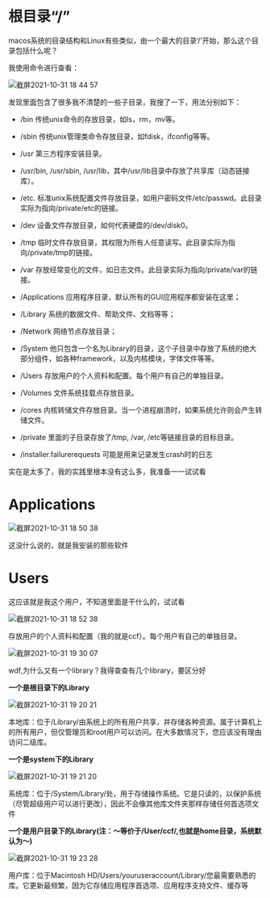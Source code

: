 # 根目录“/”  

macos系统的目录结构和Linux有些类似，由一个最大的目录‘/’开始，那么这个目录包括什么呢？  

我使用命令进行查看：  


![截屏2021-10-31 18 44 57](https://user-images.githubusercontent.com/74129445/139578961-897cb9cc-a600-438f-bdc4-51daf9014f0b.png)  

发现里面包含了很多我不清楚的一些子目录，我搜了一下，用法分别如下：  

* /bin 传统unix命令的存放目录，如ls，rm，mv等。  


* /sbin 传统unix管理类命令存放目录，如fdisk，ifconfig等等。  


* /usr 第三方程序安装目录。  


* /usr/bin, /usr/sbin, /usr/lib，其中/usr/lib目录中存放了共享库（动态链接库）。  


* /etc. 标准unix系统配置文件存放目录，如用户密码文件/etc/passwd。此目录实际为指向/private/etc的链接。  


* /dev 设备文件存放目录，如何代表硬盘的/dev/disk0。  


* /tmp 临时文件存放目录，其权限为所有人任意读写。此目录实际为指向/private/tmp的链接。  


* /var 存放经常变化的文件，如日志文件。此目录实际为指向/private/var的链接。  


* /Applications 应用程序目录，默认所有的GUI应用程序都安装在这里；  


* /Library 系统的数据文件、帮助文件、文档等等；  


* /Network 网络节点存放目录；  


* /System 他只包含一个名为Library的目录，这个子目录中存放了系统的绝大部分组件，如各种framework，以及内核模块，字体文件等等。  


* /Users 存放用户的个人资料和配置。每个用户有自己的单独目录。  


* /Volumes 文件系统挂载点存放目录。  


* /cores 内核转储文件存放目录。当一个进程崩溃时，如果系统允许则会产生转储文件。  


* /private 里面的子目录存放了/tmp, /var, /etc等链接目录的目标目录。  


* /installer.failurerequests 可能是用来记录发生crash时的日志  


实在是太多了，我的实践里根本没有这么多，我准备一一试试看  






# Applications

![截屏2021-10-31 18 50 38](https://user-images.githubusercontent.com/74129445/139579199-eb7b9271-d557-4fe7-84c7-dcc6d8e06047.png)  

这没什么说的，就是我安装的那些软件  




# Users  

这应该就是我这个用户，不知道里面是干什么的，试试看  

![截屏2021-10-31 18 52 38](https://user-images.githubusercontent.com/74129445/139579304-84236a7b-2b6c-443c-b1a5-a10417d1a950.png)  


存放用户的个人资料和配置（我的就是ccf）。每个用户有自己的单独目录。  


![截屏2021-10-31 19 30 07](https://user-images.githubusercontent.com/74129445/139580892-640f5394-13d8-43a4-ae01-ccb4faa127bb.png)  


wdf,为什么又有一个library？我得查查有几个library，要区分好  

**一个是根目录下的Library**  

![截屏2021-10-31 19 20 21](https://user-images.githubusercontent.com/74129445/139580479-5d903080-0d56-4c02-bca8-ac85033075be.png)  

本地库：位于/Library/由系统上的所有用户共享，并存储各种资源。属于计算机上的所有用户，但仅管理员和root用户可以访问。在大多数情况下，您应该没有理由访问二级库。  



**一个是system下的Library**  

![截屏2021-10-31 19 21 20](https://user-images.githubusercontent.com/74129445/139580534-0b559ea9-e4db-4813-b392-f50f7ddaf7af.png)  

系统库：位于/System/Library/处，用于存储操作系统。它是只读的，以保护系统（尽管超级用户可以进行更改），因此不会像其他库文件夹那样存储任何首选项文件  



**一个是用户目录下的Library(注：～等价于/User/ccf/,也就是home目录，系统默认为～)**  

![截屏2021-10-31 19 23 28](https://user-images.githubusercontent.com/74129445/139580648-7e20af58-ebe4-4c19-b6f1-1c0daaabb98e.png)  

用户库：位于Macintosh HD/Users/youruseraccount/Library/您最需要熟悉的库。它更新最频繁，因为它存储应用程序首选项、应用程序支持文件、缓存等  













































































































 






















